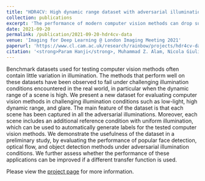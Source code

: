 ```yaml
---
title: "HDR4CV: High dynamic range dataset with adversarial illumination for testing computer vision methods"
collection: publications
excerpt: 'The performance of modern computer vision methods can drop substantially  when used with images captured in non-ideal conditions, where the illumination can vary substantially across the scene. We present a new dataset of automatic evaluation of state-of-the-art methods under challenging illuminations.'
date: 2021-09-20
permalink: /publication/2021-09-20-hdr4cv-data
venue: 'Imaging for Deep Learning @ London Imaging Meeting 2021'
paperurl: 'https://www.cl.cam.ac.uk/research/rainbow/projects/hdr4cv-dataset/2021-hdr4cv-data.pdf'
citation: '<strong>Param Hanji</strong>, Muhammad Z. Alam, Nicola Giuliani, Hu Chen and Rafał K. Mantiuk. &quot;HDR4CV: High dynamic range dataset with adversarial illumination for testing computer vision methods&quot;. In <i>Journal of Imaging Science and Technology</i>. 2021.'
---
```


Benchmark datasets used for testing computer vision methods often contain little variation in illumination. The methods that perform well on these datasets have been observed to fail under challenging illumination conditions encountered in the real world, in particular when the dynamic range of a scene is high. We present a new dataset for evaluating computer vision methods in challenging illumination conditions such as low-light, high dynamic range, and glare. The main feature of the dataset is that each scene has been captured in all the adversarial illuminations. Moreover, each scene includes an additional reference condition with uniform illumination, which can be used to automatically generate labels for the tested computer vision methods. We demonstrate the usefulness of the dataset in a preliminary study, by evaluating the performance of popular face detection, optical flow, and object detection methods under adversarial illumination conditions. We further assess whether the performance of these applications can be improved if a different transfer function is used.

Please view the [project page](https://www.cl.cam.ac.uk/research/rainbow/projects/hdr4cv-dataset/) for more information.

